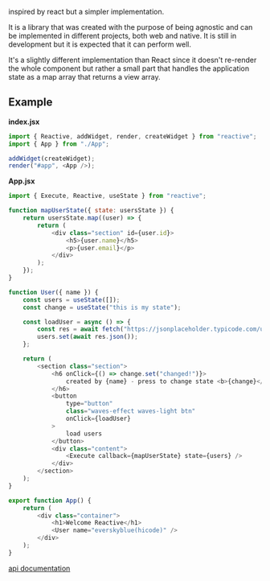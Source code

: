 inspired by react but a simpler implementation.

It is a library that was created with the purpose of being agnostic and can be implemented in different projects, both web and native.
It is still in development but it is expected that it can perform well.

It's a slightly different implementation than React since it doesn't re-render
the whole component but rather a small part that handles the application state as a map array
that returns a view array.

## Example

**index.jsx**

```javascript
import { Reactive, addWidget, render, createWidget } from "reactive";
import { App } from "./App";

addWidget(createWidget);
render("#app", <App />);
```

**App.jsx**

```javascript
import { Execute, Reactive, useState } from "reactive";

function mapUserState({ state: usersState }) {
    return usersState.map((user) => {
        return (
            <div class="section" id={user.id}>
                <h5>{user.name}</h5>
                <p>{user.email}</p>
            </div>
        );
    });
}

function User({ name }) {
    const users = useState([]);
    const change = useState("this is my state");

    const loadUser = async () => {
        const res = await fetch("https://jsonplaceholder.typicode.com/users");
        users.set(await res.json());
    };

    return (
        <section class="section">
            <h6 onClick={() => change.set("changed!")}>
                created by {name} - press to change state <b>{change}</b>
            </h6>
            <button
                type="button"
                class="waves-effect waves-light btn"
                onClick={loadUser}
            >
                load users
            </button>
            <div class="content">
                <Execute callback={mapUserState} state={users} />
            </div>
        </section>
    );
}

export function App() {
    return (
        <div class="container">
            <h1>Welcome Reactive</h1>
            <User name="everskyblue(hicode)" />
        </div>
    );
}
```

[api documentation](https://everskyblue.github.io/reactive)
